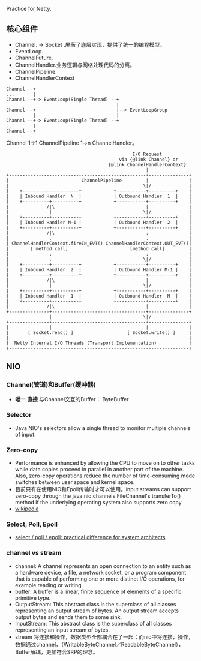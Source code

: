 Practice for Netty.

## 核心组件

* Channel. -> Socket .屏蔽了底层实现，提供了统一的编程模型。
* EventLoop.
* ChannelFuture.
* ChannelHandler.业务逻辑与网络处理代码的分离。
* ChannelPipeline.
* ChannelHandlerContext

```
Channel --+  
...       |
Channel --+-> EventLoop(Single Thread) --+  
                                         |
Channel --+                              |--> EventLoopGroup
          |                              |
Channel --+-> EventLoop(Single Thread) --+ 
...       |
Channel --+
```

Channel 1->1 ChannelPipeline 1->n ChannelHandler。 


                                                   I/O Request
                                              via {@link Channel} or
                                          {@link ChannelHandlerContext}
                                                        |
    +---------------------------------------------------+---------------+
    |                           ChannelPipeline         |               |
    |                                                  \|/              |
    |    +---------------------+            +-----------+----------+    |
    |    | Inbound Handler  N  |            | Outbound Handler  1  |    |
    |    +----------+----------+            +-----------+----------+    |
    |              /|\                                  |               |
    |               |                                  \|/              |
    |    +----------+----------+            +-----------+----------+    |
    |    | Inbound Handler N-1 |            | Outbound Handler  2  |    |
    |    +----------+----------+            +-----------+----------+    |
    |              /|\                                  .               |
    |               .                                   .               |
    | ChannelHandlerContext.fireIN_EVT() ChannelHandlerContext.OUT_EVT()|
    |        [ method call]                       [method call]         |
    |               .                                   .               |
    |               .                                  \|/              |
    |    +----------+----------+            +-----------+----------+    |
    |    | Inbound Handler  2  |            | Outbound Handler M-1 |    |
    |    +----------+----------+            +-----------+----------+    |
    |              /|\                                  |               |
    |               |                                  \|/              |
    |    +----------+----------+            +-----------+----------+    |
    |    | Inbound Handler  1  |            | Outbound Handler  M  |    |
    |    +----------+----------+            +-----------+----------+    |
    |              /|\                                  |               |
    +---------------+-----------------------------------+---------------+
                    |                                  \|/
    +---------------+-----------------------------------+---------------+
    |               |                                   |               |
    |       [ Socket.read() ]                    [ Socket.write() ]     |
    |                                                                   |
    |  Netty Internal I/O Threads (Transport Implementation)            |
    +-------------------------------------------------------------------+
	
	
## NIO

### Channel(管道)和Buffer(缓冲器)
- **唯一** **直接** 与Channel交互的Buffer： ByteBuffer
### Selector
- Java NIO's selectors allow a single thread to monitor multiple channels of input.

### Zero-copy
- Performance is enhanced by allowing the CPU to move on to other tasks while data copies proceed in parallel in another part of the machine. Also, zero-copy operations reduce the number of time-consuming mode switches between user space and kernel space. 
- 目前只有在使用NIO和Epoll传输时才可以使用。input streams can support zero-copy through the java.nio.channels.FileChannel's transferTo() method if the underlying operating system also supports zero copy.
- [wikipedia](https://en.wikipedia.org/wiki/Zero-copy)

### Select, Poll, Epoll
- [select / poll / epoll: practical difference for system architects](https://www.ulduzsoft.com/2014/01/select-poll-epoll-practical-difference-for-system-architects/)

### channel vs stream
- channel: A channel represents an open connection to an entity such as a hardware device, a file, a network socket, or a program component that is capable of performing one or more distinct I/O operations, for example reading or writing.
- buffer: A buffer is a linear, finite sequence of elements of a specific primitive type.
- OutputStream: This abstract class is the superclass of all classes representing an output stream of bytes. An output stream accepts output bytes and sends them to some sink.
- InputStream: This abstract class is the superclass of all classes representing an input stream of bytes.
- stream 将连接和操作，数据类型全部耦合在了一起；而nio中将连接，操作，数据通过channel，（WritableByteChannel／ReadableByteChannel），Buffer解耦，更加符合SRP的理念。
